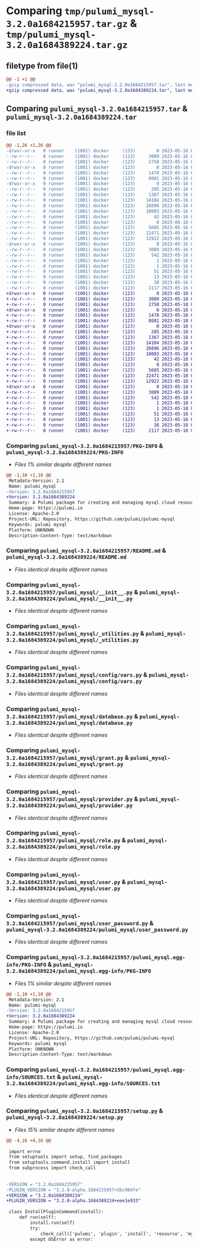 # Comparing `tmp/pulumi_mysql-3.2.0a1684215957.tar.gz` & `tmp/pulumi_mysql-3.2.0a1684389224.tar.gz`

## filetype from file(1)

```diff
@@ -1 +1 @@
-gzip compressed data, was "pulumi_mysql-3.2.0a1684215957.tar", last modified: Tue May 16 05:53:41 2023, max compression
+gzip compressed data, was "pulumi_mysql-3.2.0a1684389224.tar", last modified: Thu May 18 06:02:45 2023, max compression
```

## Comparing `pulumi_mysql-3.2.0a1684215957.tar` & `pulumi_mysql-3.2.0a1684389224.tar`

### file list

```diff
@@ -1,26 +1,26 @@
-drwxr-xr-x   0 runner    (1001) docker     (123)        0 2023-05-16 05:53:41.447042 pulumi_mysql-3.2.0a1684215957/
--rw-r--r--   0 runner    (1001) docker     (123)     3089 2023-05-16 05:53:41.447042 pulumi_mysql-3.2.0a1684215957/PKG-INFO
--rw-r--r--   0 runner    (1001) docker     (123)     2750 2023-05-16 05:53:41.000000 pulumi_mysql-3.2.0a1684215957/README.md
-drwxr-xr-x   0 runner    (1001) docker     (123)        0 2023-05-16 05:53:41.447042 pulumi_mysql-3.2.0a1684215957/pulumi_mysql/
--rw-r--r--   0 runner    (1001) docker     (123)     1478 2023-05-16 05:53:41.000000 pulumi_mysql-3.2.0a1684215957/pulumi_mysql/__init__.py
--rw-r--r--   0 runner    (1001) docker     (123)     8081 2023-05-16 05:53:41.000000 pulumi_mysql-3.2.0a1684215957/pulumi_mysql/_utilities.py
-drwxr-xr-x   0 runner    (1001) docker     (123)        0 2023-05-16 05:53:41.447042 pulumi_mysql-3.2.0a1684215957/pulumi_mysql/config/
--rw-r--r--   0 runner    (1001) docker     (123)      285 2023-05-16 05:53:41.000000 pulumi_mysql-3.2.0a1684215957/pulumi_mysql/config/__init__.py
--rw-r--r--   0 runner    (1001) docker     (123)     1367 2023-05-16 05:53:41.000000 pulumi_mysql-3.2.0a1684215957/pulumi_mysql/config/vars.py
--rw-r--r--   0 runner    (1001) docker     (123)    14104 2023-05-16 05:53:41.000000 pulumi_mysql-3.2.0a1684215957/pulumi_mysql/database.py
--rw-r--r--   0 runner    (1001) docker     (123)    26896 2023-05-16 05:53:41.000000 pulumi_mysql-3.2.0a1684215957/pulumi_mysql/grant.py
--rw-r--r--   0 runner    (1001) docker     (123)    10003 2023-05-16 05:53:41.000000 pulumi_mysql-3.2.0a1684215957/pulumi_mysql/provider.py
--rw-r--r--   0 runner    (1001) docker     (123)       42 2023-05-16 05:53:41.000000 pulumi_mysql-3.2.0a1684215957/pulumi_mysql/pulumi-plugin.json
--rw-r--r--   0 runner    (1001) docker     (123)        0 2023-05-16 05:53:41.000000 pulumi_mysql-3.2.0a1684215957/pulumi_mysql/py.typed
--rw-r--r--   0 runner    (1001) docker     (123)     5685 2023-05-16 05:53:41.000000 pulumi_mysql-3.2.0a1684215957/pulumi_mysql/role.py
--rw-r--r--   0 runner    (1001) docker     (123)    22471 2023-05-16 05:53:41.000000 pulumi_mysql-3.2.0a1684215957/pulumi_mysql/user.py
--rw-r--r--   0 runner    (1001) docker     (123)    12922 2023-05-16 05:53:41.000000 pulumi_mysql-3.2.0a1684215957/pulumi_mysql/user_password.py
-drwxr-xr-x   0 runner    (1001) docker     (123)        0 2023-05-16 05:53:41.447042 pulumi_mysql-3.2.0a1684215957/pulumi_mysql.egg-info/
--rw-r--r--   0 runner    (1001) docker     (123)     3089 2023-05-16 05:53:41.000000 pulumi_mysql-3.2.0a1684215957/pulumi_mysql.egg-info/PKG-INFO
--rw-r--r--   0 runner    (1001) docker     (123)      542 2023-05-16 05:53:41.000000 pulumi_mysql-3.2.0a1684215957/pulumi_mysql.egg-info/SOURCES.txt
--rw-r--r--   0 runner    (1001) docker     (123)        1 2023-05-16 05:53:41.000000 pulumi_mysql-3.2.0a1684215957/pulumi_mysql.egg-info/dependency_links.txt
--rw-r--r--   0 runner    (1001) docker     (123)        1 2023-05-16 05:53:41.000000 pulumi_mysql-3.2.0a1684215957/pulumi_mysql.egg-info/not-zip-safe
--rw-r--r--   0 runner    (1001) docker     (123)       51 2023-05-16 05:53:41.000000 pulumi_mysql-3.2.0a1684215957/pulumi_mysql.egg-info/requires.txt
--rw-r--r--   0 runner    (1001) docker     (123)       13 2023-05-16 05:53:41.000000 pulumi_mysql-3.2.0a1684215957/pulumi_mysql.egg-info/top_level.txt
--rw-r--r--   0 runner    (1001) docker     (123)       38 2023-05-16 05:53:41.447042 pulumi_mysql-3.2.0a1684215957/setup.cfg
--rw-r--r--   0 runner    (1001) docker     (123)     2117 2023-05-16 05:53:41.000000 pulumi_mysql-3.2.0a1684215957/setup.py
+drwxr-xr-x   0 runner    (1001) docker     (123)        0 2023-05-18 06:02:45.815947 pulumi_mysql-3.2.0a1684389224/
+-rw-r--r--   0 runner    (1001) docker     (123)     3089 2023-05-18 06:02:45.815947 pulumi_mysql-3.2.0a1684389224/PKG-INFO
+-rw-r--r--   0 runner    (1001) docker     (123)     2750 2023-05-18 06:02:45.000000 pulumi_mysql-3.2.0a1684389224/README.md
+drwxr-xr-x   0 runner    (1001) docker     (123)        0 2023-05-18 06:02:45.811947 pulumi_mysql-3.2.0a1684389224/pulumi_mysql/
+-rw-r--r--   0 runner    (1001) docker     (123)     1478 2023-05-18 06:02:45.000000 pulumi_mysql-3.2.0a1684389224/pulumi_mysql/__init__.py
+-rw-r--r--   0 runner    (1001) docker     (123)     8081 2023-05-18 06:02:45.000000 pulumi_mysql-3.2.0a1684389224/pulumi_mysql/_utilities.py
+drwxr-xr-x   0 runner    (1001) docker     (123)        0 2023-05-18 06:02:45.815947 pulumi_mysql-3.2.0a1684389224/pulumi_mysql/config/
+-rw-r--r--   0 runner    (1001) docker     (123)      285 2023-05-18 06:02:45.000000 pulumi_mysql-3.2.0a1684389224/pulumi_mysql/config/__init__.py
+-rw-r--r--   0 runner    (1001) docker     (123)     1367 2023-05-18 06:02:45.000000 pulumi_mysql-3.2.0a1684389224/pulumi_mysql/config/vars.py
+-rw-r--r--   0 runner    (1001) docker     (123)    14104 2023-05-18 06:02:45.000000 pulumi_mysql-3.2.0a1684389224/pulumi_mysql/database.py
+-rw-r--r--   0 runner    (1001) docker     (123)    26896 2023-05-18 06:02:45.000000 pulumi_mysql-3.2.0a1684389224/pulumi_mysql/grant.py
+-rw-r--r--   0 runner    (1001) docker     (123)    10003 2023-05-18 06:02:45.000000 pulumi_mysql-3.2.0a1684389224/pulumi_mysql/provider.py
+-rw-r--r--   0 runner    (1001) docker     (123)       42 2023-05-18 06:02:45.000000 pulumi_mysql-3.2.0a1684389224/pulumi_mysql/pulumi-plugin.json
+-rw-r--r--   0 runner    (1001) docker     (123)        0 2023-05-18 06:02:45.000000 pulumi_mysql-3.2.0a1684389224/pulumi_mysql/py.typed
+-rw-r--r--   0 runner    (1001) docker     (123)     5685 2023-05-18 06:02:45.000000 pulumi_mysql-3.2.0a1684389224/pulumi_mysql/role.py
+-rw-r--r--   0 runner    (1001) docker     (123)    22471 2023-05-18 06:02:45.000000 pulumi_mysql-3.2.0a1684389224/pulumi_mysql/user.py
+-rw-r--r--   0 runner    (1001) docker     (123)    12922 2023-05-18 06:02:45.000000 pulumi_mysql-3.2.0a1684389224/pulumi_mysql/user_password.py
+drwxr-xr-x   0 runner    (1001) docker     (123)        0 2023-05-18 06:02:45.815947 pulumi_mysql-3.2.0a1684389224/pulumi_mysql.egg-info/
+-rw-r--r--   0 runner    (1001) docker     (123)     3089 2023-05-18 06:02:45.000000 pulumi_mysql-3.2.0a1684389224/pulumi_mysql.egg-info/PKG-INFO
+-rw-r--r--   0 runner    (1001) docker     (123)      542 2023-05-18 06:02:45.000000 pulumi_mysql-3.2.0a1684389224/pulumi_mysql.egg-info/SOURCES.txt
+-rw-r--r--   0 runner    (1001) docker     (123)        1 2023-05-18 06:02:45.000000 pulumi_mysql-3.2.0a1684389224/pulumi_mysql.egg-info/dependency_links.txt
+-rw-r--r--   0 runner    (1001) docker     (123)        1 2023-05-18 06:02:45.000000 pulumi_mysql-3.2.0a1684389224/pulumi_mysql.egg-info/not-zip-safe
+-rw-r--r--   0 runner    (1001) docker     (123)       51 2023-05-18 06:02:45.000000 pulumi_mysql-3.2.0a1684389224/pulumi_mysql.egg-info/requires.txt
+-rw-r--r--   0 runner    (1001) docker     (123)       13 2023-05-18 06:02:45.000000 pulumi_mysql-3.2.0a1684389224/pulumi_mysql.egg-info/top_level.txt
+-rw-r--r--   0 runner    (1001) docker     (123)       38 2023-05-18 06:02:45.815947 pulumi_mysql-3.2.0a1684389224/setup.cfg
+-rw-r--r--   0 runner    (1001) docker     (123)     2117 2023-05-18 06:02:45.000000 pulumi_mysql-3.2.0a1684389224/setup.py
```

### Comparing `pulumi_mysql-3.2.0a1684215957/PKG-INFO` & `pulumi_mysql-3.2.0a1684389224/PKG-INFO`

 * *Files 1% similar despite different names*

```diff
@@ -1,10 +1,10 @@
 Metadata-Version: 2.1
 Name: pulumi_mysql
-Version: 3.2.0a1684215957
+Version: 3.2.0a1684389224
 Summary: A Pulumi package for creating and managing mysql cloud resources.
 Home-page: https://pulumi.io
 License: Apache-2.0
 Project-URL: Repository, https://github.com/pulumi/pulumi-mysql
 Keywords: pulumi mysql
 Platform: UNKNOWN
 Description-Content-Type: text/markdown
```

### Comparing `pulumi_mysql-3.2.0a1684215957/README.md` & `pulumi_mysql-3.2.0a1684389224/README.md`

 * *Files identical despite different names*

### Comparing `pulumi_mysql-3.2.0a1684215957/pulumi_mysql/__init__.py` & `pulumi_mysql-3.2.0a1684389224/pulumi_mysql/__init__.py`

 * *Files identical despite different names*

### Comparing `pulumi_mysql-3.2.0a1684215957/pulumi_mysql/_utilities.py` & `pulumi_mysql-3.2.0a1684389224/pulumi_mysql/_utilities.py`

 * *Files identical despite different names*

### Comparing `pulumi_mysql-3.2.0a1684215957/pulumi_mysql/config/vars.py` & `pulumi_mysql-3.2.0a1684389224/pulumi_mysql/config/vars.py`

 * *Files identical despite different names*

### Comparing `pulumi_mysql-3.2.0a1684215957/pulumi_mysql/database.py` & `pulumi_mysql-3.2.0a1684389224/pulumi_mysql/database.py`

 * *Files identical despite different names*

### Comparing `pulumi_mysql-3.2.0a1684215957/pulumi_mysql/grant.py` & `pulumi_mysql-3.2.0a1684389224/pulumi_mysql/grant.py`

 * *Files identical despite different names*

### Comparing `pulumi_mysql-3.2.0a1684215957/pulumi_mysql/provider.py` & `pulumi_mysql-3.2.0a1684389224/pulumi_mysql/provider.py`

 * *Files identical despite different names*

### Comparing `pulumi_mysql-3.2.0a1684215957/pulumi_mysql/role.py` & `pulumi_mysql-3.2.0a1684389224/pulumi_mysql/role.py`

 * *Files identical despite different names*

### Comparing `pulumi_mysql-3.2.0a1684215957/pulumi_mysql/user.py` & `pulumi_mysql-3.2.0a1684389224/pulumi_mysql/user.py`

 * *Files identical despite different names*

### Comparing `pulumi_mysql-3.2.0a1684215957/pulumi_mysql/user_password.py` & `pulumi_mysql-3.2.0a1684389224/pulumi_mysql/user_password.py`

 * *Files identical despite different names*

### Comparing `pulumi_mysql-3.2.0a1684215957/pulumi_mysql.egg-info/PKG-INFO` & `pulumi_mysql-3.2.0a1684389224/pulumi_mysql.egg-info/PKG-INFO`

 * *Files 1% similar despite different names*

```diff
@@ -1,10 +1,10 @@
 Metadata-Version: 2.1
 Name: pulumi-mysql
-Version: 3.2.0a1684215957
+Version: 3.2.0a1684389224
 Summary: A Pulumi package for creating and managing mysql cloud resources.
 Home-page: https://pulumi.io
 License: Apache-2.0
 Project-URL: Repository, https://github.com/pulumi/pulumi-mysql
 Keywords: pulumi mysql
 Platform: UNKNOWN
 Description-Content-Type: text/markdown
```

### Comparing `pulumi_mysql-3.2.0a1684215957/pulumi_mysql.egg-info/SOURCES.txt` & `pulumi_mysql-3.2.0a1684389224/pulumi_mysql.egg-info/SOURCES.txt`

 * *Files identical despite different names*

### Comparing `pulumi_mysql-3.2.0a1684215957/setup.py` & `pulumi_mysql-3.2.0a1684389224/setup.py`

 * *Files 15% similar despite different names*

```diff
@@ -4,16 +4,16 @@
 
 import errno
 from setuptools import setup, find_packages
 from setuptools.command.install import install
 from subprocess import check_call
 
 
-VERSION = "3.2.0a1684215957"
-PLUGIN_VERSION = "3.2.0-alpha.1684215957+5bc984fe"
+VERSION = "3.2.0a1684389224"
+PLUGIN_VERSION = "3.2.0-alpha.1684389224+eee1e933"
 
 class InstallPluginCommand(install):
     def run(self):
         install.run(self)
         try:
             check_call(['pulumi', 'plugin', 'install', 'resource', 'mysql', PLUGIN_VERSION])
         except OSError as error:
```

